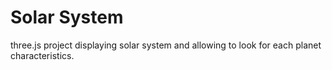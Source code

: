 # Solar System
three.js project displaying solar system and allowing to look for each planet characteristics.
